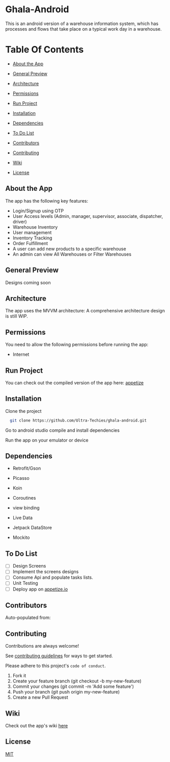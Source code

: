 # Ghala-Android
This is an android version of a warehouse information system, which has processes and flows that take place on a typical work day in a warehouse.

# Table Of Contents


* [About the App](#aboutTheApp)

* [General Preview](#general-preview)

* [Architecture](#architecture)

* [Permissions](#permissions)

* [Run Project](#run-project)

* [Installation](#installation)

* [Dependencies](#dependencies)

* [To Do List](#to-do-list)

* [Contributors](#contributors)

* [Contributing](#contributing)

* [Wiki](#wiki)

* [License](#license)
## About the App
The app has the following key features:
- Login/Signup using OTP
- User Access levels (Admin, manager, supervisor, associate, dispatcher, driver)
- Warehouse Inventory
- User management
- Inventory Tracking
- Order Fulfillment
- A user can add new products to a specific warehouse
- An admin can  view All Warehouses or Filter Warehouses

## General Preview
Designs coming soon

## Architecture
The app uses the MVVM architecture: A comprehensive architecture design is still WIP.

## Permissions
You need to allow the following permissions before running the app:
- Internet

## Run Project
You can check out the compiled version of the app here: [appetize](https://appetize.io/#howitworks)

## Installation
Clone the project

```bash
  git clone https://github.com/Ultra-Techies/ghala-android.git
```

Go to android studio compile and install dependencies

Run the app on your emulator or device



## Dependencies

- Retrofit/Gson

- Picasso

- Koin

- Coroutines

- view binding

- Live Data

- Jetpack DataStore

- Mockito

## To Do List

- [ ] Design Screens
- [ ] Implement the screens designs
- [ ] Consume Api and populate tasks lists.
- [ ] Unit Testing
- [ ] Deploy app on [appetize.io](https://appetize.io/#howitworks)

## Contributors
Auto-populated from:


## Contributing

Contributions are always welcome!

See [contributing guidelines](https://github.com/github/docs/blob/main/CONTRIBUTING.md) for ways to get started.

Please adhere to this project's `code of conduct`.

1. Fork it
2. Create your feature branch (git checkout -b my-new-feature)
3. Commit your changes (git commit -m 'Add some feature')
4. Push your branch (git push origin my-new-feature)
5. Create a new Pull Request

## Wiki

Check out the app's wiki [here](https://github.com/Ultra-Techies/ghala-android/wiki)


## License

[MIT](https://choosealicense.com/licenses/mit/)
